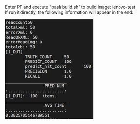 Enter PT and execute "bash build.sh" to build image: lenovo-test  
If run it directly, the following information will appear in the end:  

![image](https://github.com/LYW0288/lenovo/blob/main/001.png)
